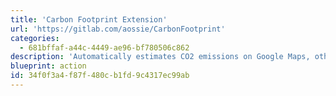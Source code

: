 ```yaml
---
title: 'Carbon Footprint Extension'
url: 'https://gitlab.com/aossie/CarbonFootprint'
categories:
  - 681bffaf-a44c-4449-ae96-bf780506c862
description: 'Automatically estimates CO2 emissions on Google Maps, other maps services and train and flight search engines.'
blueprint: action
id: 34f0f3a4-f87f-480c-b1fd-9c4317ec99ab
---
```

